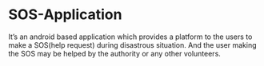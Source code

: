 # SOS-Application
It’s an android based application which provides a platform to the users to make a SOS(help request) during disastrous situation.
And the user making the SOS may be helped by the authority or any other volunteers.
